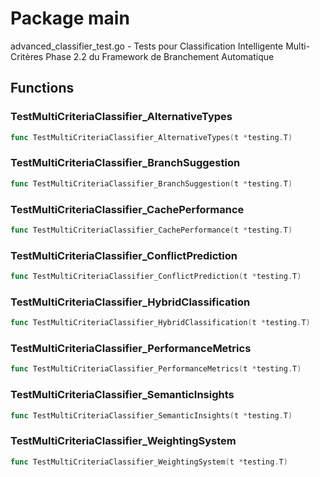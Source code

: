 # Package main

advanced_classifier_test.go - Tests pour Classification Intelligente Multi-Critères
Phase 2.2 du Framework de Branchement Automatique


## Functions

### TestMultiCriteriaClassifier_AlternativeTypes

```go
func TestMultiCriteriaClassifier_AlternativeTypes(t *testing.T)
```

### TestMultiCriteriaClassifier_BranchSuggestion

```go
func TestMultiCriteriaClassifier_BranchSuggestion(t *testing.T)
```

### TestMultiCriteriaClassifier_CachePerformance

```go
func TestMultiCriteriaClassifier_CachePerformance(t *testing.T)
```

### TestMultiCriteriaClassifier_ConflictPrediction

```go
func TestMultiCriteriaClassifier_ConflictPrediction(t *testing.T)
```

### TestMultiCriteriaClassifier_HybridClassification

```go
func TestMultiCriteriaClassifier_HybridClassification(t *testing.T)
```

### TestMultiCriteriaClassifier_PerformanceMetrics

```go
func TestMultiCriteriaClassifier_PerformanceMetrics(t *testing.T)
```

### TestMultiCriteriaClassifier_SemanticInsights

```go
func TestMultiCriteriaClassifier_SemanticInsights(t *testing.T)
```

### TestMultiCriteriaClassifier_WeightingSystem

```go
func TestMultiCriteriaClassifier_WeightingSystem(t *testing.T)
```

